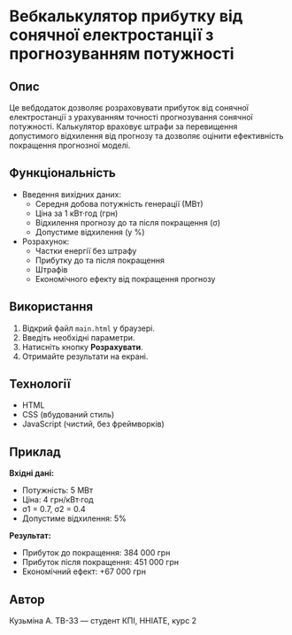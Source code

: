 # Вебкалькулятор прибутку від сонячної електростанції з прогнозуванням потужності

## Опис

Це вебдодаток дозволяє розраховувати прибуток від сонячної електростанції з урахуванням точності прогнозування сонячної потужності. Калькулятор враховує штрафи за перевищення допустимого відхилення від прогнозу та дозволяє оцінити ефективність покращення прогнозної моделі.

## Функціональність

- Введення вихідних даних:
  - Середня добова потужність генерації (МВт)
  - Ціна за 1 кВт·год (грн)
  - Відхилення прогнозу до та після покращення (σ)
  - Допустиме відхилення (у %)
- Розрахунок:
  - Частки енергії без штрафу
  - Прибутку до та після покращення
  - Штрафів
  - Економічного ефекту від покращення прогнозу

## Використання

1. Відкрий файл `main.html` у браузері.
2. Введіть необхідні параметри.
3. Натисніть кнопку **Розрахувати**.
4. Отримайте результати на екрані.

## Технології

- HTML
- CSS (вбудований стиль)
- JavaScript (чистий, без фреймворків)

## Приклад

**Вхідні дані:**
- Потужність: 5 МВт
- Ціна: 4 грн/кВт·год
- σ1 = 0.7, σ2 = 0.4
- Допустиме відхилення: 5%

**Результат:**
- Прибуток до покращення: 384 000 грн
- Прибуток після покращення: 451 000 грн
- Економічний ефект: +67 000 грн

## Автор

Кузьміна А. ТВ-33 — студент КПІ, ННІАТЕ, курс 2

